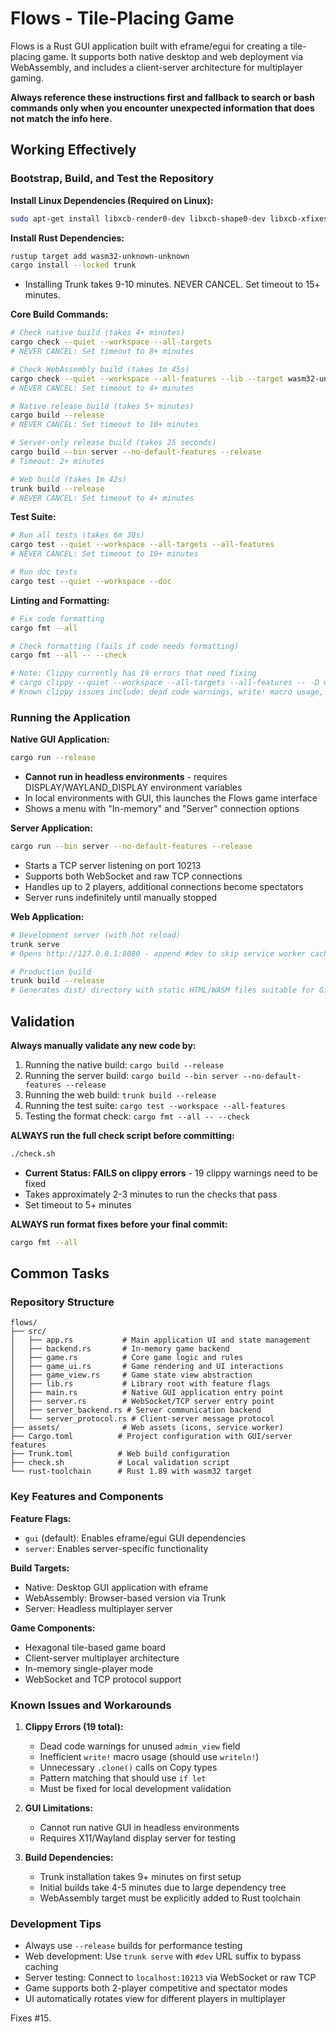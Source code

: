 # Flows - Tile-Placing Game

Flows is a Rust GUI application built with eframe/egui for creating a tile-placing game. It supports both native desktop and web deployment via WebAssembly, and includes a client-server architecture for multiplayer gaming.

**Always reference these instructions first and fallback to search or bash commands only when you encounter unexpected information that does not match the info here.**

## Working Effectively

### Bootstrap, Build, and Test the Repository

**Install Linux Dependencies (Required on Linux):**
```bash
sudo apt-get install libxcb-render0-dev libxcb-shape0-dev libxcb-xfixes0-dev libxkbcommon-dev libssl-dev
```

**Install Rust Dependencies:**
```bash
rustup target add wasm32-unknown-unknown
cargo install --locked trunk
```
- Installing Trunk takes 9-10 minutes. NEVER CANCEL. Set timeout to 15+ minutes.

**Core Build Commands:**
```bash
# Check native build (takes 4+ minutes)
cargo check --quiet --workspace --all-targets
# NEVER CANCEL: Set timeout to 8+ minutes

# Check WebAssembly build (takes 1m 45s)  
cargo check --quiet --workspace --all-features --lib --target wasm32-unknown-unknown
# NEVER CANCEL: Set timeout to 4+ minutes

# Native release build (takes 5+ minutes)
cargo build --release
# NEVER CANCEL: Set timeout to 10+ minutes

# Server-only release build (takes 25 seconds)
cargo build --bin server --no-default-features --release
# Timeout: 2+ minutes

# Web build (takes 1m 42s)
trunk build --release
# NEVER CANCEL: Set timeout to 4+ minutes
```

**Test Suite:**
```bash
# Run all tests (takes 6m 30s)
cargo test --quiet --workspace --all-targets --all-features  
# NEVER CANCEL: Set timeout to 10+ minutes

# Run doc tests
cargo test --quiet --workspace --doc
```

**Linting and Formatting:**
```bash
# Fix code formatting
cargo fmt --all

# Check formatting (fails if code needs formatting)
cargo fmt --all -- --check

# Note: Clippy currently has 19 errors that need fixing
# cargo clippy --quiet --workspace --all-targets --all-features -- -D warnings -W clippy::all
# Known clippy issues include: dead code warnings, write! macro usage, unnecessary clones, etc.
```

### Running the Application

**Native GUI Application:**
```bash
cargo run --release
```
- **Cannot run in headless environments** - requires DISPLAY/WAYLAND_DISPLAY environment variables
- In local environments with GUI, this launches the Flows game interface
- Shows a menu with "In-memory" and "Server" connection options

**Server Application:**
```bash
cargo run --bin server --no-default-features --release
```
- Starts a TCP server listening on port 10213
- Supports both WebSocket and raw TCP connections
- Handles up to 2 players, additional connections become spectators
- Server runs indefinitely until manually stopped

**Web Application:**
```bash
# Development server (with hot reload)
trunk serve
# Opens http://127.0.0.1:8080 - append #dev to skip service worker caching

# Production build 
trunk build --release
# Generates dist/ directory with static HTML/WASM files suitable for GitHub Pages
```

## Validation

**Always manually validate any new code by:**
1. Running the native build: `cargo build --release`
2. Running the server build: `cargo build --bin server --no-default-features --release`  
3. Running the web build: `trunk build --release`
4. Running the test suite: `cargo test --workspace --all-features`
5. Testing the format check: `cargo fmt --all -- --check`

**ALWAYS run the full check script before committing:**
```bash
./check.sh
```
- **Current Status: FAILS on clippy errors** - 19 clippy warnings need to be fixed
- Takes approximately 2-3 minutes to run the checks that pass
- Set timeout to 5+ minutes

**ALWAYS run format fixes before your final commit:**
```bash
cargo fmt --all
```

## Common Tasks

### Repository Structure
```
flows/
├── src/
│   ├── app.rs           # Main application UI and state management
│   ├── backend.rs       # In-memory game backend 
│   ├── game.rs          # Core game logic and rules
│   ├── game_ui.rs       # Game rendering and UI interactions
│   ├── game_view.rs     # Game state view abstraction
│   ├── lib.rs           # Library root with feature flags
│   ├── main.rs          # Native GUI application entry point
│   ├── server.rs        # WebSocket/TCP server entry point
│   ├── server_backend.rs # Server communication backend
│   └── server_protocol.rs # Client-server message protocol
├── assets/              # Web assets (icons, service worker)
├── Cargo.toml          # Project configuration with GUI/server features
├── Trunk.toml          # Web build configuration
├── check.sh            # Local validation script
└── rust-toolchain      # Rust 1.89 with wasm32 target
```

### Key Features and Components

**Feature Flags:**
- `gui` (default): Enables eframe/egui GUI dependencies
- `server`: Enables server-specific functionality

**Build Targets:**
- Native: Desktop GUI application with eframe
- WebAssembly: Browser-based version via Trunk
- Server: Headless multiplayer server

**Game Components:**
- Hexagonal tile-based game board
- Client-server multiplayer architecture  
- In-memory single-player mode
- WebSocket and TCP protocol support

### Known Issues and Workarounds

1. **Clippy Errors (19 total):**
   - Dead code warnings for unused `admin_view` field
   - Inefficient `write!` macro usage (should use `writeln!`)
   - Unnecessary `.clone()` calls on Copy types
   - Pattern matching that should use `if let`
   - Must be fixed for local development validation

2. **GUI Limitations:**
   - Cannot run native GUI in headless environments
   - Requires X11/Wayland display server for testing

3. **Build Dependencies:**
   - Trunk installation takes 9+ minutes on first setup
   - Initial builds take 4-5 minutes due to large dependency tree
   - WebAssembly target must be explicitly added to Rust toolchain

### Development Tips

- Always use `--release` builds for performance testing
- Web development: Use `trunk serve` with `#dev` URL suffix to bypass caching
- Server testing: Connect to `localhost:10213` via WebSocket or raw TCP
- Game supports both 2-player competitive and spectator modes
- UI automatically rotates view for different players in multiplayer

Fixes #15.